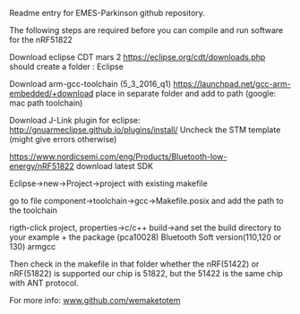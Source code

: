 Readme entry for EMES-Parkinson github repository.

The following steps are required before you can compile and run software for the nRF51822

Download eclipse CDT mars 2
https://eclipse.org/cdt/downloads.php
should create a folder : Eclipse

Download arm-gcc-toolchain (5_3_2016_q1)
https://launchpad.net/gcc-arm-embedded/+download
place in separate folder and add to path (google: mac path toolchain)

Download J-Link plugin for eclipse:
http://gnuarmeclipse.github.io/plugins/install/
Uncheck the STM template (might give errors otherwise)

https://www.nordicsemi.com/eng/Products/Bluetooth-low-energy/nRF51822
download latest SDK

Eclipse->new->Project->project with existing makefile

go to file component->toolchain->gcc->Makefile.posix and add the path to the toolchain

rigth-click project, properties->c/c++ build->and set the build directory to your example +
the package (pca10028)
Bluetooth Soft version(110,120 or 130)
armgcc

Then check in the makefile in that folder whether the nRF(51422) or nRF(51822) is supported
our chip is 51822, but the 51422 is the same chip with ANT protocol.

For more info:
www.github.com/wemaketotem

